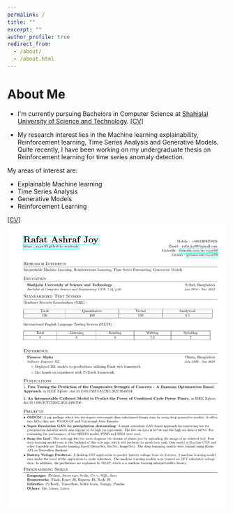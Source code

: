 ```yaml
---
permalink: /
title: ""
excerpt: ""
author_profile: true
redirect_from: 
  - /about/
  - /about.html
---
```



# About Me

* I'm currently pursuing Bachelors in Computer Science at [Shahjalal University of Science and Technology](https://www.sust.edu/). [[CV](https://rajoy99.github.io/academic/files/joyCV.pdf)] 

* My research interest lies in the Machine learning explainability, Reinforcement learning, Time Series Analysis and Generative Models. Quite recently, I have been working on my undergraduate thesis on Reinforcement learning for time series anomaly detection.  




My areas of interest are:
<ul>
<li>Explainable Machine learning </li>
<li>Time Series Analysis </li>
<li>Generative Models </li>
<li>Reinforcement Learning </li>
</ul>

[[CV](https://rajoy99.github.io/academic/files/joyCV.pdf)] 
![Image of my CV](files/cvimage.png)


